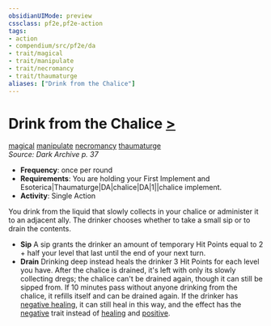 ```yaml
---
obsidianUIMode: preview
cssclass: pf2e,pf2e-action
tags:
- action
- compendium/src/pf2e/da
- trait/magical
- trait/manipulate
- trait/necromancy
- trait/thaumaturge
aliases: ["Drink from the Chalice"]
---
```

# Drink from the Chalice [>](../core-rulebook/chapter-9-playing-the-game.md#Actions "Single Action")
[magical](../traits/magical.md)  [manipulate](../traits/manipulate.md)  [necromancy](../traits/necromancy.md)  [thaumaturge](../traits/thaumaturge-da.md)  
*Source: Dark Archive p. 37*  

- **Frequency**: once per round
- **Requirements**: You are holding your First Implement and Esoterica|Thaumaturge|DA|chalice|DA|1||chalice implement.
- **Activity**: Single Action

You drink from the liquid that slowly collects in your chalice or administer it to an adjacent ally. The drinker chooses whether to take a small sip or to drain the contents.

- **Sip** A sip grants the drinker an amount of temporary Hit Points equal to 2 + half your level that last until the end of your next turn.
- **Drain** Drinking deep instead heals the drinker 3 Hit Points for each level you have. After the chalice is drained, it's left with only its slowly collecting dregs; the chalice can't be drained again, though it can still be sipped from. If 10 minutes pass without anyone drinking from the chalice, it refills itself and can be drained again. If the drinker has [negative healing](../abilities/negative-healing-b2.md), it can still heal in this way, and the effect has the [negative](../traits/negative.md) trait instead of [healing](../traits/healing.md) and [positive](../traits/positive.md).